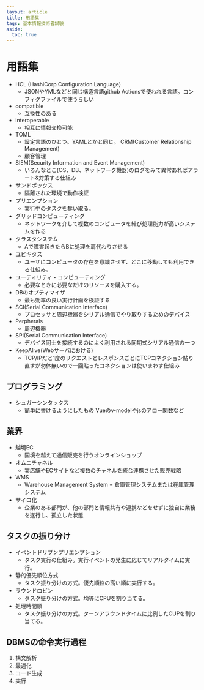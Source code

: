 ```yaml
---
layout: article
title: 用語集
tags: 基本情報技術者試験
aside:
  toc: true
---
```


# 用語集
- HCL (HashiCorp Configuration Language)
  - JSONやYMLなどと同じ構造言語github Actionsで使われる言語。コンフィグファイルで使うらしい
- compatible
  - 互換性のある
- interoperable
  - 相互に情報交換可能
- TOML
  - 設定言語のひとつ。YAMLとかと同じ。
CRM(Customer Relationship Management)
  - 顧客管理
- SIEM(Security Information and Event Management)
  - いろんなとこ(OS、DB、ネットワーク機器)のログをみて異常あればアラート&対策する仕組み
- サンドボックス
  - 隔離された環境で動作検証
- プリエンプション
  - 実行中のタスクを奪い取る。
- グリッドコンピューティング
  - ネットワークを介して複数のコンピュータを結び処理能力が高いシステムを作る
- クラスタシステム
  - Aで障害起きたらBに処理を肩代わりさせる
- ユビキタス
  - ユーザにコンピュータの存在を意識させず、どこに移動しても利用できる仕組み。
- ユーティリティ・コンピューティング
  - 必要なときに必要なだけのリソースを購入する。
- DBのオプティマイザ
  - 最も効率の良い実行計画を検証する
- SCI(Serial Communication Interface)
  - プロセッサと周辺機器をシリアル通信でやり取りするためのデバイス
- Perpherals
  - 周辺機器
- SPI(Serial Communication Interface)
  - デバイス同士を接続するのによく利用される同期式シリアル通信の一つ
- KeepAlive(Webサーバにおける)
  - TCP/IPだと1度のリクエストとレスポンスごとにTCPコネクション貼り直すが勿体無いので一回貼ったコネクションは使いまわす仕組み

  



## プログラミング
- シュガーシンタックス
  - 簡単に書けるようにしたもの Vueのv-modelやjsのアロー関数など

## 業界
- 越境EC
  - 国境を越えて通信販売を行うオンラインショップ
- オムニチャネル
  - 実店舗やECサイトなど複数のチャネルを統合連携させた販売戦略
- WMS
  - Warehouse Management System = 倉庫管理システムまたは在庫管理システム
- サイロ化
  - 企業のある部門が、他の部門と情報共有や連携などをせずに独自に業務を遂行し、孤立した状態

## タスクの振り分け
- イベントドリブンプリエンプション
  - タスク実行の仕組み。実行イベントの発生に応じてリアルタイムに実行。
- 静的優先順位方式
  - タスク振り分けの方式。優先順位の高い順に実行する。
- ラウンドロビン
  - タスク振り分けの方式。均等にCPUを割り当てる。
- 処理時間順
  - タスク振り分けの方式。ターンアラウンドタイムに比例したCUPを割り当てる。


## DBMSの命令実行過程
1. 構文解析
2. 最適化
3. コード生成
4. 実行
